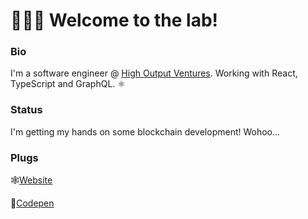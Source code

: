 <!-- ![Github Stats](https://github-readme-stats.vercel.app/api?username=rhaicode&count_private=true&show_icons=true&theme=dark) -->


# 👨🏾‍🔬 Welcome to the lab!

<h3>Bio</h3>
<p>I'm a software engineer @ <a href="https://hov.co">High Output Ventures</a>. Working with React, TypeScript and GraphQL. ⚛️</p>

<h3>Status</h3>
<p>I'm getting my hands on some blockchain development! Wohoo...</p>

<h3>Plugs</h3>
<p>🕸️<a href="https://rhaicode.netlify.com">Website</a></p>
<p>🧪<a href="https://codepen.io/rhaicode">Codepen</a></p>


<!--
**rhaicode/rhaicode** is a ✨ _special_ ✨ repository because its `README.md` (this file) appears on your GitHub profile.

Here are some ideas to get you started:

- 🔭 I’m currently working on ...
- 🌱 I’m currently learning ...
- 👯 I’m looking to collaborate on ...
- 🤔 I’m looking for help with ...
- 💬 Ask me about ...
- 📫 How to reach me: ...
- 😄 Pronouns: ...
- ⚡ Fun fact: ...
-->
